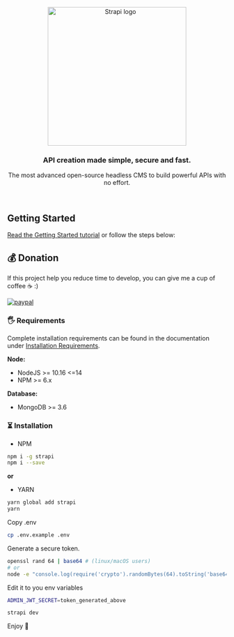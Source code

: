 <p align="center">
  <a href="https://strapi.io">
    <img src="https://strapi.io/assets/strapi-logo-dark.svg" width="318px" alt="Strapi logo" />
  </a>
</p>
<h3 align="center">API creation made simple, secure and fast.</h3>
<p align="center">The most advanced open-source headless CMS to build powerful APIs with no effort.</p>
<br />

## Getting Started

<a href="https://strapi.io/documentation/developer-docs/latest/getting-started/quick-start.html" target="_blank">Read the Getting Started tutorial</a> or follow the steps below:

## 💰 Donation
If this project help you reduce time to develop, you can give me a cup of coffee ☕ :)

[![paypal](https://www.paypalobjects.com/en_US/i/btn/btn_donateCC_LG.gif)](https://paypal.me/recodeproject)

### 🖐 Requirements

Complete installation requirements can be found in the documentation under <a href="https://strapi.io/documentation/developer-docs/latest/setup-deployment-guides/installation.html" target="_blank">Installation Requirements</a>.

**Node:**

- NodeJS >= 10.16 <=14
- NPM >= 6.x

**Database:**

- MongoDB >= 3.6

### ⏳ Installation
- NPM
```bash
npm i -g strapi
npm i --save
```
**or**
- YARN
```bash
yarn global add strapi
yarn
```

Copy .env
```bash
cp .env.example .env
```

Generate a secure token.
```bash
openssl rand 64 | base64 # (linux/macOS users)
# or
node -e "console.log(require('crypto').randomBytes(64).toString('base64'))" # (all users)
```

Edit it to you env variables
```bash
ADMIN_JWT_SECRET=token_generated_above
```

```bash
strapi dev
```

Enjoy 🎉
